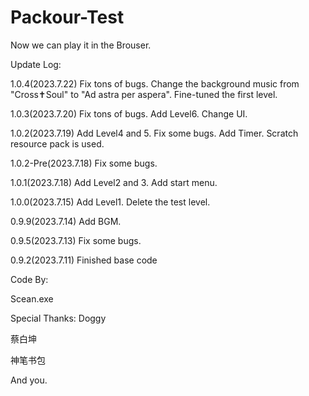 # Packour-Test
Now we can play it in the Brouser.

Update Log:

1.0.4(2023.7.22)
Fix tons of bugs.
Change the background music from "Cross✝Soul" to "Ad astra per aspera".
Fine-tuned the first level.

1.0.3(2023.7.20)
Fix tons of bugs.
Add Level6.
Change UI.

1.0.2(2023.7.19)
Add Level4 and 5.
Fix some bugs.
Add Timer.
 Scratch resource pack is used.
 
1.0.2-Pre(2023.7.18)
Fix some bugs.

1.0.1(2023.7.18)
Add Level2 and 3.
Add start menu.

1.0.0(2023.7.15)
Add Level1.
Delete the test level.

0.9.9(2023.7.14)
Add BGM.

0.9.5(2023.7.13)
Fix some bugs.

0.9.2(2023.7.11)
Finished base code

Code By:

Scean.exe

Special Thanks:
Doggy

蔡白坤

神笔书包

And you.
